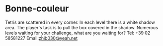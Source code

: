 # Bonne-couleur
Tetris are scattered in every corner. In each level there is a white shadow area. The player's task is to pull the box covered in the shadow. Numerous levels waiting for your challenge, what are you waiting for?
Tel: +39 02 58581227
Email:zhib030@yeah.net
